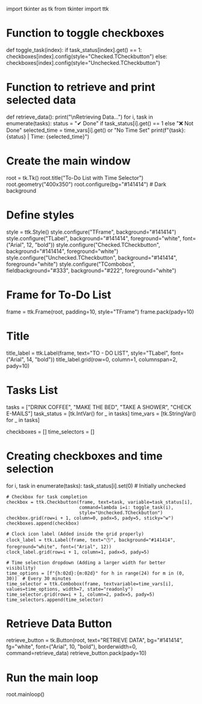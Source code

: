 import tkinter as tk
from tkinter import ttk

# Function to toggle checkboxes
def toggle_task(index):
    if task_status[index].get() == 1:
        checkboxes[index].config(style="Checked.TCheckbutton")
    else:
        checkboxes[index].config(style="Unchecked.TCheckbutton")

# Function to retrieve and print selected data
def retrieve_data():
    print("\nRetrieving Data...")
    for i, task in enumerate(tasks):
        status = "✔ Done" if task_status[i].get() == 1 else "❌ Not Done"
        selected_time = time_vars[i].get() or "No Time Set"
        print(f"{task}: {status} | Time: {selected_time}")

# Create the main window
root = tk.Tk()
root.title("To-Do List with Time Selector")
root.geometry("400x350")
root.configure(bg="#141414")  # Dark background

# Define styles
style = ttk.Style()
style.configure("TFrame", background="#141414")
style.configure("TLabel", background="#141414", foreground="white", font=("Arial", 12, "bold"))
style.configure("Checked.TCheckbutton", background="#141414", foreground="white")
style.configure("Unchecked.TCheckbutton", background="#141414", foreground="white")
style.configure("TCombobox", fieldbackground="#333", background="#222", foreground="white")

# Frame for To-Do List
frame = ttk.Frame(root, padding=10, style="TFrame")
frame.pack(pady=10)

# Title
title_label = ttk.Label(frame, text="TO - DO LIST", style="TLabel", font=("Arial", 14, "bold"))
title_label.grid(row=0, column=1, columnspan=2, pady=10)

# Tasks List
tasks = ["DRINK COFFEE", "MAKE THE BED", "TAKE A SHOWER", "CHECK E-MAILS"]
task_status = [tk.IntVar() for _ in tasks]
time_vars = [tk.StringVar() for _ in tasks]

checkboxes = []
time_selectors = []

# Creating checkboxes and time selection
for i, task in enumerate(tasks):
    task_status[i].set(0)  # Initially unchecked

    # Checkbox for task completion
    checkbox = ttk.Checkbutton(frame, text=task, variable=task_status[i],
                               command=lambda i=i: toggle_task(i),
                               style="Unchecked.TCheckbutton")
    checkbox.grid(row=i + 1, column=0, padx=5, pady=5, sticky="w")
    checkboxes.append(checkbox)

    # Clock icon label (Added inside the grid properly)
    clock_label = ttk.Label(frame, text="🕒", background="#141414", foreground="white", font=("Arial", 12))
    clock_label.grid(row=i + 1, column=1, padx=5, pady=5)

    # Time selection dropdown (Adding a larger width for better visibility)
    time_options = [f"{h:02d}:{m:02d}" for h in range(24) for m in (0, 30)]  # Every 30 minutes
    time_selector = ttk.Combobox(frame, textvariable=time_vars[i], values=time_options, width=7, state="readonly")
    time_selector.grid(row=i + 1, column=2, padx=5, pady=5)
    time_selectors.append(time_selector)

# Retrieve Data Button
retrieve_button = tk.Button(root, text="RETRIEVE DATA", bg="#141414", fg="white",
                            font=("Arial", 10, "bold"), borderwidth=0, command=retrieve_data)
retrieve_button.pack(pady=10)

# Run the main loop
root.mainloop()
